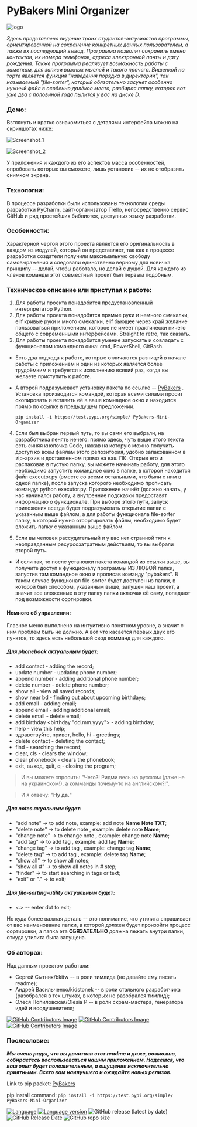 # PyBakers Mini Organizer

![logo](https://user-images.githubusercontent.com/96789294/176653028-83e9a866-bbc0-4384-a8b9-f87cf20fd64d.jpg)

*Здесь представлено видение троих студентов-энтузиастов программы, ориентированной на сохранение конкретных данных пользователем, а также их последующий вывод. Программа позволит сохранить имена контактов, их номера телефонов, адреса электронной почты и дату рождения. Также программа реализует возможность работы с заметкам, для записи важных мыслей и такого прочего. Вишенкой на торте является функция "наведения порядка в директории", так называемый "file-sorter", который обязательно засунет особенно нужный файл в особенно далёкое место, разбирая папку, которая вот уже два с половиной года пылится у вас на диске D.*
### Демо:
Взглянуть и кратко ознакомиться с деталями интерфейса можно на скриншотах ниже:


![Screenshot_1](https://user-images.githubusercontent.com/98377639/176487857-420b74b5-5f8e-407a-9f68-e499014923ea.png)


![Screenshot_2](https://user-images.githubusercontent.com/98377639/176487877-54d221ea-6420-47b7-acbc-9043789f499c.png)


У приложения и каждого из его аспектов масса особенностей, опробовать которые вы сможете, лишь установив -- их не отобразить снимком экрана.

### Технологии:
В процессе разработки были использованы технологии среды разработки PyCharm, сайт-организатор Trello, непосредственно сервис GitHub и ряд простейших библиотек, доступных языку разработки.

### Особенности:
Характерной чертой этого проекта является его оригинальность в каждом из модулей, который он представляет, так как в процессе разработки создатели получили максимальную свободу самовыражения и следовали единственно верному для новичка принципу -- делай, чтобы работало, но делай с душой. 
Для каждого из членов команды этот совместный проект был первым подобным.

### Техническое описание или приступая к работе:
1. Для работы проекта понадобится предустановленный интерпретатор Python.
2. Для работы проекта понадобятся прямые руки и немного смекалки, elif кривые руки и много смекалки, elif бьющее через край желание пользоваться приложением, которое не имеет практически ничего общего с современными интерфейсами. Straight to retro, так сказать.
3. Для работы проекта понадобится умение запускать и совладать с функционалом командного окна: cmd, PowerShell, GitBash.
- Есть два подхода к работе, которые отличаются разницей в начале работы с приложением и один из которых является более трудоёмким и требуется к исполнению всякий раз, когда вы желаете приступить к работе.
- А второй подразумевает установку пакета по ссылке -- [PyBakers](https://test.pypi.org/project/PyBakers-Mini-Organizer/) . Установка производится командой, которая всеми силами просит скопировать и вставить её в ваше комнадное окно и находится прямо по ссылке в предыдущем предложении.

  ```pip install -i https://test.pypi.org/simple/ PyBakers-Mini-Organizer```
       
4. Если был выбран первый путь, то вы сами его выбрали, на разработчика пенять нечего: прямо здесь, чуть выше этого текста есть синяя кнопочка Code, нажав на которую можно получить доступ ко всем файлам этого репозитория, удобно запакованном в zip-архив и доставленном прямо на ваш ПК.
Открыв его и распаковав в пустую папку, вы можете начинать работу, для этого необходимо запустить командное окно в папке, в которой находится файл executor.py (вместе со всеми остальными, что были с ним в одной папке), после запуска которого необходимо прописать команду: python executor.py. Приложение начнёт (должно начать, у нас начинало) работу, а внутренние подсказки предоставят информацию о функционале. При выборе этого пути, запуск приложения всегда будет подразумевать открытие папки с указанным выше файлом, а для работы функционала file-sorter папку, в которой нужно отсортировать файлы, необходимо будет вложить папку с указанным выше файлом.

5. Если вы человек рассудительный и у вас нет странной тяги к неоправданным ресурсозатратным действиям, то вы выбрали второй путь. 
- И если так, то после установки пакета командой из ссылки выше, вы получите доступ к функционалу программы ИЗ ЛЮБОЙ папки, запустив там командное окно и прописав команду "pybakers".
В таком случае функционал file-sorter будет доступен из папки, в которой был способом, указанным выше, запущен наш проект, а значит все вложенные в эту папку папки включая её саму, попадают под возможности сортировки.

#### Немного об управлении:

Главное меню выполнено на интуитивно понятном уровне, а значит с ним проблем быть не должно. А вот что касается первых двух его пунктов, то здесь есть небольшой свод комманд для каждого.

##### Для phonebook актуальным будет:
- add contact <name> <phone> - adding the record;
- update number <name> <old number> <new number> - updating phone number;
- append number <name> <new number> - adding additional phone number;
- delete number <name> <number> - delete phone number;
- show all - view all saved records;
- show near bd <days from today to> - finding out about upcoming birthdays;
- add email <name> <email> - adding email;
- append email <name> <email> - adding additional email;
- delete email <name> <email> - delete email;
- add birthday <name> <birthday "dd.mm.yyyy"> - adding birthday;
- help - view this help;
- здравствуйте, привет, hello, hi - greetings;
- delete contact <name> - deleting the contact;
- find - searching the record;
- clear, cls - clears the window;
- clear phonebook - clears the phonebook;
- exit, выход, quit, q  - closing the program;

> И вы можете спросить: "Чего?! Ридми весь на русском (даже не на украинском!), а комманды почему-то на английском?!".

> И я отвечу: "**Ну да.**"

##### Для notes акуальным будет:
- "add note" -> to add note, example: add note __Name__ __Note TXT__;
- "delete note" -> to delete note , example: delete note __Name__;
- "change note" -> to change note , example: change note __Name__;
- "add tag" -> to add tag , example: add tag __Name__;
- "change tag" -> to add tag , example: change tag __Name__;
- "delete tag" -> to add tag , example: delete tag __Name__;
- "show all" -> to show all notes;
- "show all #" -> to show all notes in # step;
- "finder" -> to start searching in tags or text;
- "exit" or "." -> to exit;

##### Для file-sorting-utility актуальным будет:
- <.> -- enter dot to exit;

Но куда более важная деталь -- это понимание, что утилита спрашивает от вас наименование папки, в которой должен будет произойти процесс сортировки, а папка эта **ОБЯЗАТЕЛЬНО** должна лежать внутри папки, откуда утилита была запущена.

### Об авторах:

Над данным проектом работали:
- Сергей Сытник/bkitw -- в роли тимлида (не давайте ему писать readme);
- Андрей Васильченко/kidstonek -- в роли стального разработчика (разобрался в тех штуках, в которых не разобрался тимлид);
- Олеся Попиловская/Olesia P -- в роли скрам-мастера, генератора идей и воодушевителя;

[![GitHub Contributors Image](https://contrib.rocks/image?repo=bkitw/project_of_the_5-th)](https://github.com/bkitw)
[![GitHub Contributors Image](https://contrib.rocks/image?repo=Olesia-Usagi/Project_py6)](https://github.com/Olesia-Usagi)
[![GitHub Contributors Image](https://contrib.rocks/image?repo=kidstonek/HW_12)](https://github.com/kidstonek)

### Послесловие:

***Мы очень рады, что вы дочитали этот readme и даже, возможно, собираетесь воспользоваться нашим приложением. Надеемся, что ваш опыт будет положительным, а ощущения исключительно приятными. Всего вам наилучшего и ожидайте новых релизов.***


Link to pip packet: [PyBakers](https://test.pypi.org/project/PyBakers-Mini-Organizer/)
      
pip install command:
  ```pip install -i https://test.pypi.org/simple/ PyBakers-Mini-Organizer```

[![Language](https://img.shields.io/badge/language-python-blue?&style=plastic)](https://www.python.org)
[![Language version](https://img.shields.io/badge/version-3.10-red?&style=plastic)](https://www.python.org/downloads/)
![GitHub release (latest by date)](https://img.shields.io/github/v/release/LeadShadow/CW-Console-Bot?color=black?&style=plastic)
![GitHub Release Date](https://img.shields.io/badge/release--date-30.06.2022-orange?&style=plastic)
![GitHub repo size](https://img.shields.io/badge/repo%20size-≈100%20kB-pink?&style=plastic)



